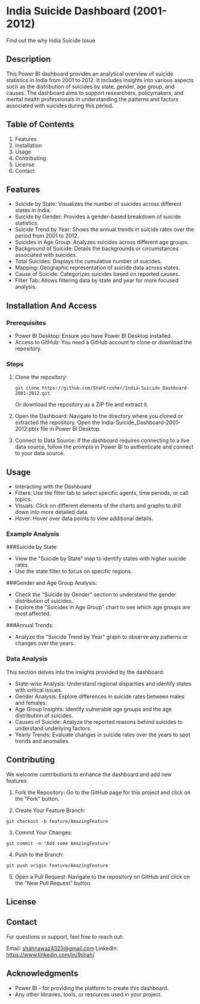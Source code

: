 # India Suicide Dashboard (2001-2012)
Find out the why India Suicide Issue

## Description
This Power BI dashboard provides an analytical overview of suicide statistics in India from 2001 to 2012. It includes insights into various aspects such as the distribution of suicides by state, gender, age group, and causes. The dashboard aims to support researchers, policymakers, and mental health professionals in understanding the patterns and factors associated with suicides during this period.

## Table of Contents
1. Features
2. Installation
3. Usage
4. Contributing
5. License
6. Contact

## Features
- Suicide by State: Visualizes the number of suicides across different states in India.
- Suicide by Gender: Provides a gender-based breakdown of suicide statistics.
- Suicide Trend by Year: Shows the annual trends in suicide rates over the period from 2001 to 2012.
- Suicides in Age Group: Analyzes suicides across different age groups.
- Background of Suicide: Details the backgrounds or circumstances associated with suicides.
- Total Suicides: Displays the cumulative number of suicides.
- Mapping: Geographic representation of suicide data across states.
- Cause of Suicide: Categorizes suicides based on reported causes.
- Filter Tab: Allows filtering data by state and year for more focused analysis.

## Installation And Access
### Prerequisites
- Power BI Desktop: Ensure you have Power BI Desktop installed.
- Access to GitHub: You need a GitHub account to clone or download the repository.

### Steps
1. Clone the repository:
   ```
   git clone https://github.com/ShahCrusher/India-Suicide_Dashboard-2001-2012.git
   ```
   Or download the repository as a ZIP file and extract it.

2. Open the Dashboard:
   Navigate to the directory where you cloned or extracted the repository.
   Open the India-Suicide_Dashboard-2001-2012.pbix file in Power BI Desktop.

3. Connect to Data Source:
   If the dashboard requires connecting to a live data source, follow the prompts in Power BI to authenticate and connect to your data source.

## Usage
- Interacting with the Dashboard
- Filters: Use the filter tab to select specific agents, time periods, or call topics.
- Visuals: Click on different elements of the charts and graphs to drill down into more detailed data.
- Hover: Hover over data points to view additional details.

### Example Analysis
###Suicide by State:
- View the "Suicide by State" map to identify states with higher suicide rates.
- Use the state filter to focus on specific regions.

###Gender and Age Group Analysis:
- Check the "Suicide by Gender" section to understand the gender distribution of suicides.
- Explore the "Suicides in Age Group" chart to see which age groups are most affected.

###Annual Trends:
- Analyze the "Suicide Trend by Year" graph to observe any patterns or changes over the years.

### Data Analysis
This section delves into the insights provided by the dashboard:
- State-wise Analysis: Understand regional disparities and identify states with critical issues.
- Gender Analysis: Explore differences in suicide rates between males and females.
- Age Group Insights: Identify vulnerable age groups and the age distribution of suicides.
- Causes of Suicide: Analyze the reported reasons behind suicides to understand underlying factors.
- Yearly Trends: Evaluate changes in suicide rates over the years to spot trends and anomalies.

## Contributing
We welcome contributions to enhance the dashboard and add new features.

1. Fork the Repository:
Go to the GitHub page for this project and click on the "Fork" button.

2. Create Your Feature Branch:
```
git checkout -b feature/AmazingFeature
```

3. Commit Your Changes:
```
git commit -m 'Add some AmazingFeature'
```

4. Push to the Branch:
```
git push origin feature/AmazingFeature
```

5. Open a Pull Request:
Navigate to the repository on GitHub and click on the "New Pull Request" button.


## License


## Contact
For questions or support, feel free to reach out:

Email: shahnawaz4323@gmail.com
LinkedIn: https://www.linkedin.com/in/9shah/

## Acknowledgments
- Power BI - for providing the platform to create this dashboard.
- Any other libraries, tools, or resources used in your project.
